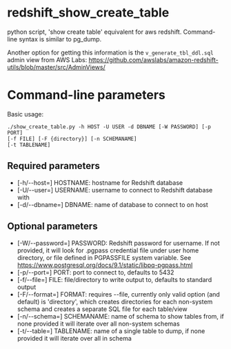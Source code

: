 # redshift_show_create_table
python script, 'show create table' equivalent for aws redshift. Command-line syntax is similar to pg_dump.

Another option for getting this information is the `v_generate_tbl_ddl.sql` admin view from AWS Labs: https://github.com/awslabs/amazon-redshift-utils/blob/master/src/AdminViews/

# Command-line parameters

Basic usage: 
```
./show_create_table.py -h HOST -U USER -d DBNAME [-W PASSWORD] [-p PORT]
[-f FILE] [-F {directory}] [-n SCHEMANAME]
[-t TABLENAME]
```

## Required parameters
* [-h/--host=] HOSTNAME: hostname for Redshift database 
* [-U/--user=] USERNAME: username to connect to Redshift database with
* [-d/--dbname=] DBNAME: name of database to connect to on host

## Optional parameters
* [-W/--password=] PASSWORD: Redshift password for username. If not provided, it will look for .pgpass credential file under user home directory, or file defined in PGPASSFILE system variable. See https://www.postgresql.org/docs/9.1/static/libpq-pgpass.html
* [-p/--port=] PORT: port to connect to, defaults to 5432
* [-f/--file=] FILE: file/directory to write output to, defaults to standard output
* [-F/--format=] FORMAT: requires --file, currently only valid option (and default) is 'directory',
which creates directories for each non-system schema and creates a separate SQL file for each table/view
* [-n/--schema=] SCHEMANAME: name of schema to show tables from, if none provided it will iterate over all 
non-system schemas
* [-t/--table=] TABLENAME: name of a single table to dump, if none provided it will iterate over all in schema
